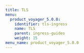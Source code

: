 ```yaml
---
title: TLS
menu:
  product_voyager_5.0.0:
    identifier: tls-ingress
    name: TLS
    parent: ingress-guides
    weight: 15
menu_name: product_voyager_5.0.0
---
```

